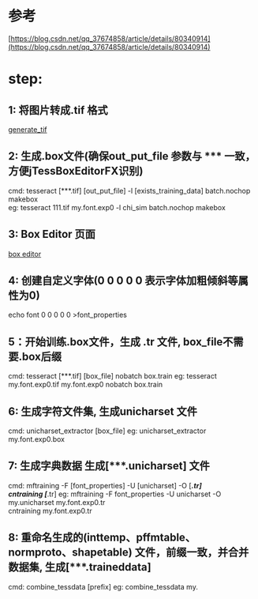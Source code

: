 # 参考 
[https://blog.csdn.net/qq_37674858/article/details/80340914](https://blog.csdn.net/qq_37674858/article/details/80340914)

# step:

## 1: 将图片转成.tif 格式
[generate_tif](generate_tif.png)

## 2: 生成.box文件(确保out_put_file 参数与 *** 一致，方便jTessBoxEditorFX识别)
cmd: tesseract [***.tif] [out_put_file] -l [exists_training_data] batch.nochop makebox   
eg: tesseract 111.tif my.font.exp0 -l chi_sim batch.nochop makebox

## 3: Box Editor 页面
[box editor](box_editor.png)

## 4: 创建自定义字体(0 0 0 0 0 表示字体加粗倾斜等属性为0)
echo font 0 0 0 0 0 >font_properties

## 5：开始训练.box文件，生成 .tr 文件, box_file不需要.box后缀
cmd: tesseract [***.tif] [box_file] nobatch box.train
eg: tesseract my.font.exp0.tif my.font.exp0 nobatch box.train

## 6: 生成字符文件集, 生成unicharset 文件
cmd: unicharset_extractor [box_file]
eg: unicharset_extractor my.font.exp0.box

## 7: 生成字典数据 生成[***.unicharset] 文件
cmd: mftraining -F [font_properties] -U [unicharset] -O [***.tr]  
     cntraining [***.tr]
eg: mftraining -F font_properties -U unicharset -O my.unicharset my.font.exp0.tr  
     cntraining my.font.exp0.tr

## 8: 重命名生成的(inttemp、pffmtable、normproto、shapetable) 文件，前缀一致，并合并数据集, 生成[***.traineddata]
cmd: combine_tessdata [prefix]
eg: combine_tessdata my.
        